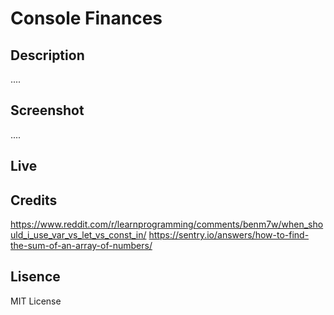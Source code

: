 # Console Finances

## Description
....

## Screenshot
....

## Live

## Credits
https://www.reddit.com/r/learnprogramming/comments/benm7w/when_should_i_use_var_vs_let_vs_const_in/
https://sentry.io/answers/how-to-find-the-sum-of-an-array-of-numbers/

## Lisence
MIT License
